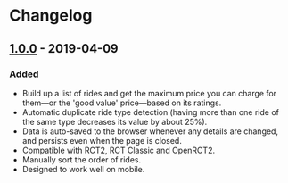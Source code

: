 # Changelog

## [1.0.0](https://github.com/invalio19/rct2-fleecer/releases/tag/v1.0.0) - 2019-04-09

### Added

- Build up a list of rides and get the maximum price you can charge for them—or the 'good value' price—based on its ratings.
- Automatic duplicate ride type detection (having more than one ride of the same type decreases its value by about 25%).
- Data is auto-saved to the browser whenever any details are changed, and persists even when the page is closed.
- Compatible with RCT2, RCT Classic and OpenRCT2.
- Manually sort the order of rides.
- Designed to work well on mobile.
